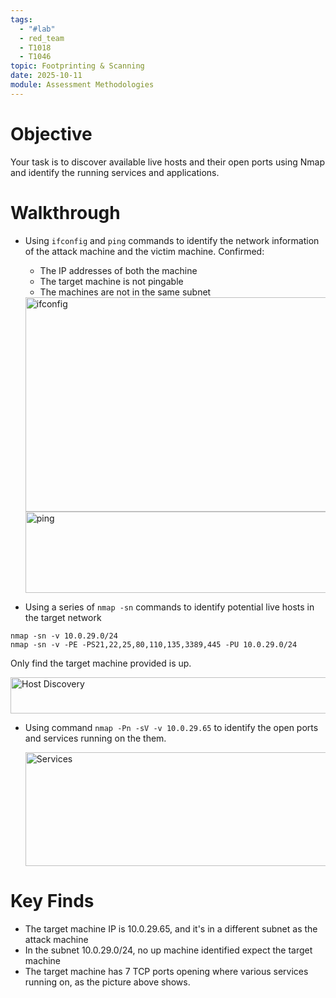 ```yaml
---
tags:
  - "#lab"
  - red_team
  - T1018
  - T1046
topic: Footprinting & Scanning
date: 2025-10-11
module: Assessment Methodologies
---
```

# Objective

Your task is to discover available live hosts and their open ports using Nmap and identify the running services and applications.

# Walkthrough

- Using `ifconfig` and `ping` commands to identify the network information of the attack machine and the victim machine. Confirmed:
	- The IP addresses of both the machine
	- The target machine is not pingable 
	- The machines are not in the same subnet
   
    <img width="667" height="343" alt="ifconfig" src="https://github.com/user-attachments/assets/fdf085bd-df64-4d47-9f8f-fd6cf5c8c109" />
    <img width="603" height="130" alt="ping" src="https://github.com/user-attachments/assets/d6027a27-3b31-42e6-85d5-38b84734dcbc" />


- Using a series of `nmap -sn` commands to identify potential live hosts in the target network
```
nmap -sn -v 10.0.29.0/24
nmap -sn -v -PE -PS21,22,25,80,110,135,3389,445 -PU 10.0.29.0/24
```
  Only find the target machine provided is up.
  
  <img width="617" height="58" alt="Host Discovery" src="https://github.com/user-attachments/assets/02b80956-3d20-47ce-947f-72a8e94ecb23" />

- Using command `nmap -Pn -sV -v 10.0.29.65` to identify the open ports and services running on the them.
  
  <img width="835" height="182" alt="Services" src="https://github.com/user-attachments/assets/ce813095-e889-4475-87ef-daa8a2b53e8d" />


# Key Finds
 - The target machine IP is 10.0.29.65, and it's in a different subnet as the attack machine
 - In the subnet 10.0.29.0/24, no up machine identified expect the target machine
 - The target machine has 7 TCP ports opening where various services running on, as the picture above shows.
